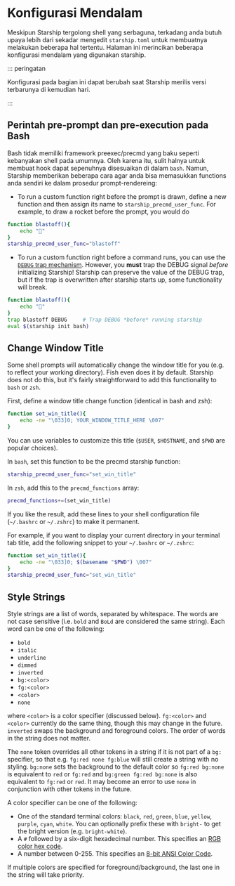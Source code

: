 # Konfigurasi Mendalam

Meskipun Starship tergolong shell yang serbaguna, terkadang anda butuh upaya lebih dari sekadar mengedit `starship.toml` untuk membuatnya melakukan beberapa hal tertentu. Halaman ini merincikan beberapa konfigurasi mendalam yang digunakan starship.

::: peringatan

Konfigurasi pada bagian ini dapat berubah saat Starship merilis versi terbarunya di kemudian hari.

:::

## Perintah pre-prompt dan pre-execution pada Bash

Bash tidak memiliki framework preexec/precmd yang baku seperti kebanyakan shell pada umumnya. Oleh karena itu, sulit halnya untuk membuat hook dapat sepenuhnya disesuaikan di dalam `bash`. Namun, Starship memberikan beberapa cara agar anda bisa memasukkan functions anda sendiri ke dalam prosedur prompt-rendereing:

- To run a custom function right before the prompt is drawn, define a new function and then assign its name to `starship_precmd_user_func`. For example, to draw a rocket before the prompt, you would do

```bash
function blastoff(){
    echo "🚀"
}
starship_precmd_user_func="blastoff"
```

- To run a custom function right before a command runs, you can use the [`DEBUG` trap mechanism](https://jichu4n.com/posts/debug-trap-and-prompt_command-in-bash/). However, you **must** trap the DEBUG signal *before* initializing Starship! Starship can preserve the value of the DEBUG trap, but if the trap is overwritten after starship starts up, some functionality will break.

```bash
function blastoff(){
    echo "🚀"
}
trap blastoff DEBUG     # Trap DEBUG *before* running starship
eval $(starship init bash)
```

## Change Window Title

Some shell prompts will automatically change the window title for you (e.g. to reflect your working directory). Fish even does it by default. Starship does not do this, but it's fairly straightforward to add this functionality to `bash` or `zsh`.

First, define a window title change function (identical in bash and zsh):

```bash
function set_win_title(){
    echo -ne "\033]0; YOUR_WINDOW_TITLE_HERE \007"
}
```

You can use variables to customize this title (`$USER`, `$HOSTNAME`, and `$PWD` are popular choices).

In `bash`, set this function to be the precmd starship function:

```bash
starship_precmd_user_func="set_win_title"
```

In `zsh`, add this to the `precmd_functions` array:

```bash
precmd_functions+=(set_win_title)
```

If you like the result, add these lines to your shell configuration file (`~/.bashrc` or `~/.zshrc`) to make it permanent.

For example, if you want to display your current directory in your terminal tab title, add the following snippet to your `~/.bashrc` or `~/.zshrc`:

```bash
function set_win_title(){
    echo -ne "\033]0; $(basename "$PWD") \007"
}
starship_precmd_user_func="set_win_title"
```

## Style Strings

Style strings are a list of words, separated by whitespace. The words are not case sensitive (i.e. `bold` and `BoLd` are considered the same string). Each word can be one of the following:

  - `bold`
  - `italic`
  - `underline`
  - `dimmed`
  - `inverted`
  - `bg:<color>`
  - `fg:<color>`
  - `<color>`
  - `none`

where `<color>` is a color specifier (discussed below). `fg:<color>` and `<color>` currently do the same thing, though this may change in the future. `inverted` swaps the background and foreground colors. The order of words in the string does not matter.

The `none` token overrides all other tokens in a string if it is not part of a `bg:` specifier, so that e.g. `fg:red none fg:blue` will still create a string with no styling. `bg:none` sets the background to the default color so `fg:red bg:none` is equivalent to `red` or `fg:red` and `bg:green fg:red bg:none` is also equivalent to `fg:red` or `red`. It may become an error to use `none` in conjunction with other tokens in the future.

A color specifier can be one of the following:

 - One of the standard terminal colors: `black`, `red`, `green`, `blue`, `yellow`, `purple`, `cyan`, `white`. You can optionally prefix these with `bright-` to get the bright version (e.g. `bright-white`).
 - A `#` followed by a six-digit hexadecimal number. This specifies an [RGB color hex code](https://www.w3schools.com/colors/colors_hexadecimal.asp).
 - A number between 0-255. This specifies an [8-bit ANSI Color Code](https://i.stack.imgur.com/KTSQa.png).

If multiple colors are specified for foreground/background, the last one in the string will take priority.
